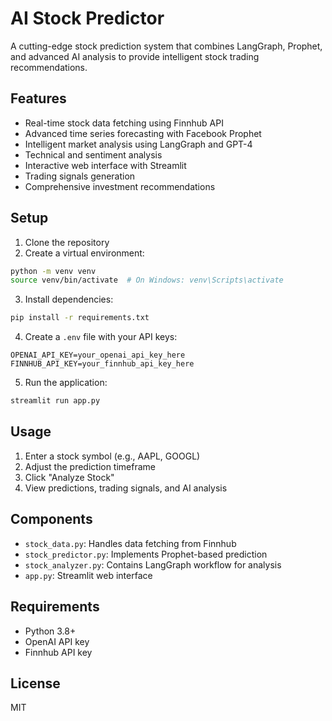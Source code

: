 # AI Stock Predictor

A cutting-edge stock prediction system that combines LangGraph, Prophet, and advanced AI analysis to provide intelligent stock trading recommendations.

## Features

- Real-time stock data fetching using Finnhub API
- Advanced time series forecasting with Facebook Prophet
- Intelligent market analysis using LangGraph and GPT-4
- Technical and sentiment analysis
- Interactive web interface with Streamlit
- Trading signals generation
- Comprehensive investment recommendations

## Setup

1. Clone the repository
2. Create a virtual environment:
```bash
python -m venv venv
source venv/bin/activate  # On Windows: venv\Scripts\activate
```

3. Install dependencies:
```bash
pip install -r requirements.txt
```

4. Create a `.env` file with your API keys:
```
OPENAI_API_KEY=your_openai_api_key_here
FINNHUB_API_KEY=your_finnhub_api_key_here
```

5. Run the application:
```bash
streamlit run app.py
```

## Usage

1. Enter a stock symbol (e.g., AAPL, GOOGL)
2. Adjust the prediction timeframe
3. Click "Analyze Stock"
4. View predictions, trading signals, and AI analysis

## Components

- `stock_data.py`: Handles data fetching from Finnhub
- `stock_predictor.py`: Implements Prophet-based prediction
- `stock_analyzer.py`: Contains LangGraph workflow for analysis
- `app.py`: Streamlit web interface

## Requirements

- Python 3.8+
- OpenAI API key
- Finnhub API key

## License

MIT
